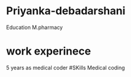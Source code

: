 # Priyanka-debadarshani
Education
M.pharmacy
# work experinece
5 years as medical coder
#SKills
 Medical coding
